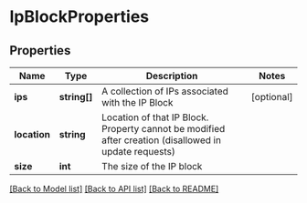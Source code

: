 # IpBlockProperties

## Properties
Name | Type | Description | Notes
------------ | ------------- | ------------- | -------------
**ips** | **string[]** | A collection of IPs associated with the IP Block | [optional] 
**location** | **string** | Location of that IP Block. Property cannot be modified after creation (disallowed in update requests) | 
**size** | **int** | The size of the IP block | 

[[Back to Model list]](../README.md#documentation-for-models) [[Back to API list]](../README.md#documentation-for-api-endpoints) [[Back to README]](../README.md)


